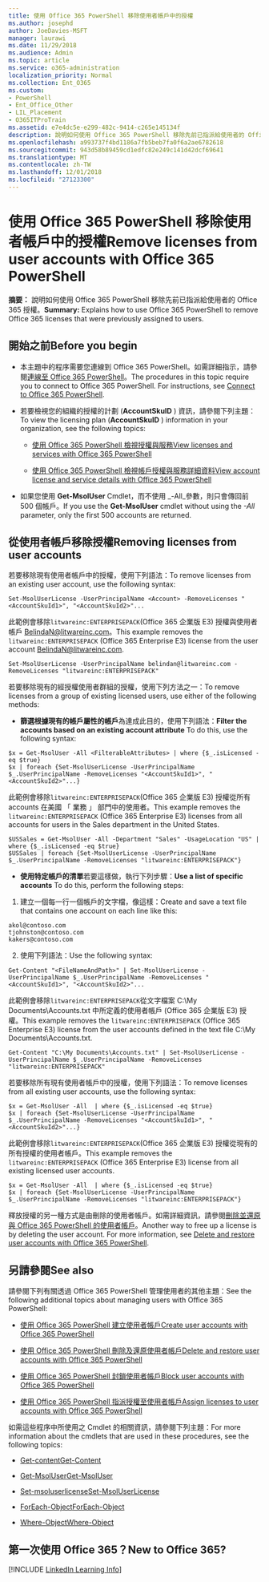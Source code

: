 ```yaml
---
title: 使用 Office 365 PowerShell 移除使用者帳戶中的授權
ms.author: josephd
author: JoeDavies-MSFT
manager: laurawi
ms.date: 11/29/2018
ms.audience: Admin
ms.topic: article
ms.service: o365-administration
localization_priority: Normal
ms.collection: Ent_O365
ms.custom:
- PowerShell
- Ent_Office_Other
- LIL_Placement
- O365ITProTrain
ms.assetid: e7e4dc5e-e299-482c-9414-c265e145134f
description: 說明如何使用 Office 365 PowerShell 移除先前已指派給使用者的 Office 365 授權。
ms.openlocfilehash: a993737f4bd1186a7fb5beb7fa0f6a2ae6782618
ms.sourcegitcommit: 943d58b89459cd1edfc82e249c141d42dcf69641
ms.translationtype: MT
ms.contentlocale: zh-TW
ms.lasthandoff: 12/01/2018
ms.locfileid: "27123300"
---
```

# <a name="remove-licenses-from-user-accounts-with-office-365-powershell"></a><span data-ttu-id="ce9ef-103">使用 Office 365 PowerShell 移除使用者帳戶中的授權</span><span class="sxs-lookup"><span data-stu-id="ce9ef-103">Remove licenses from user accounts with Office 365 PowerShell</span></span>

<span data-ttu-id="ce9ef-104">**摘要：** 說明如何使用 Office 365 PowerShell 移除先前已指派給使用者的 Office 365 授權。</span><span class="sxs-lookup"><span data-stu-id="ce9ef-104">**Summary:** Explains how to use Office 365 PowerShell to remove Office 365 licenses that were previously assigned to users.</span></span>
  
## <a name="before-you-begin"></a><span data-ttu-id="ce9ef-105">開始之前</span><span class="sxs-lookup"><span data-stu-id="ce9ef-105">Before you begin</span></span>

- <span data-ttu-id="ce9ef-p101">本主題中的程序需要您連線到 Office 365 PowerShell。如需詳細指示，請參閱[連線至 Office 365 PowerShell](connect-to-office-365-powershell.md)。</span><span class="sxs-lookup"><span data-stu-id="ce9ef-p101">The procedures in this topic require you to connect to Office 365 PowerShell. For instructions, see [Connect to Office 365 PowerShell](connect-to-office-365-powershell.md).</span></span>
    
- <span data-ttu-id="ce9ef-108">若要檢視您的組織的授權的計劃 (**AccountSkuID** ) 資訊，請參閱下列主題：</span><span class="sxs-lookup"><span data-stu-id="ce9ef-108">To view the licensing plan (**AccountSkuID** ) information in your organization, see the following topics:</span></span>
    
  - [<span data-ttu-id="ce9ef-109">使用 Office 365 PowerShell 檢視授權與服務</span><span class="sxs-lookup"><span data-stu-id="ce9ef-109">View licenses and services with Office 365 PowerShell</span></span>](view-licenses-and-services-with-office-365-powershell.md)
    
  - [<span data-ttu-id="ce9ef-110">使用 Office 365 PowerShell 檢視帳戶授權與服務詳細資料</span><span class="sxs-lookup"><span data-stu-id="ce9ef-110">View account license and service details with Office 365 PowerShell</span></span>](view-account-license-and-service-details-with-office-365-powershell.md)
    
- <span data-ttu-id="ce9ef-111">如果您使用 **Get-MsolUser** Cmdlet，而不使用 _-All_參數，則只會傳回前 500 個帳戶。</span><span class="sxs-lookup"><span data-stu-id="ce9ef-111">If you use the **Get-MsolUser** cmdlet without using the _-All_ parameter, only the first 500 accounts are returned.</span></span>
    
## <a name="removing-licenses-from-user-accounts"></a><span data-ttu-id="ce9ef-112">從使用者帳戶移除授權</span><span class="sxs-lookup"><span data-stu-id="ce9ef-112">Removing licenses from user accounts</span></span>

<span data-ttu-id="ce9ef-113">若要移除現有使用者帳戶中的授權，使用下列語法：</span><span class="sxs-lookup"><span data-stu-id="ce9ef-113">To remove licenses from an existing user account, use the following syntax:</span></span>
  
```
Set-MsolUserLicense -UserPrincipalName <Account> -RemoveLicenses "<AccountSkuId1>", "<AccountSkuId2>"...
```

<span data-ttu-id="ce9ef-114">此範例會移除`litwareinc:ENTERPRISEPACK`(Office 365 企業版 E3) 授權與使用者帳戶 BelindaN@litwareinc.com。</span><span class="sxs-lookup"><span data-stu-id="ce9ef-114">This example removes the  `litwareinc:ENTERPRISEPACK` (Office 365 Enterprise E3) license from the user account BelindaN@litwareinc.com.</span></span>
  
```
Set-MsolUserLicense -UserPrincipalName belindan@litwareinc.com -RemoveLicenses "litwareinc:ENTERPRISEPACK"
```

<span data-ttu-id="ce9ef-115">若要移除現有的經授權使用者群組的授權，使用下列方法之一：</span><span class="sxs-lookup"><span data-stu-id="ce9ef-115">To remove licenses from a group of existing licensed users, use either of the following methods:</span></span>
  
- <span data-ttu-id="ce9ef-116">**篩選根據現有的帳戶屬性的帳戶**為達成此目的，使用下列語法：</span><span class="sxs-lookup"><span data-stu-id="ce9ef-116">**Filter the accounts based on an existing account attribute** To do this, use the following syntax:</span></span>
    
```
$x = Get-MsolUser -All <FilterableAttributes> | where {$_.isLicensed -eq $true}
$x | foreach {Set-MsolUserLicense -UserPrincipalName $_.UserPrincipalName -RemoveLicenses "<AccountSkuId1>", "<AccountSkuId2>"...}
```

<span data-ttu-id="ce9ef-117">此範例會移除`litwareinc:ENTERPRISEPACK`(Office 365 企業版 E3) 授權從所有 accounts 在美國 「 業務 」 部門中的使用者。</span><span class="sxs-lookup"><span data-stu-id="ce9ef-117">This example removes the  `litwareinc:ENTERPRISEPACK` (Office 365 Enterprise E3) licenses from all accounts for users in the Sales department in the United States.</span></span>
    
```
$USSales = Get-MsolUser -All -Department "Sales" -UsageLocation "US" | where {$_.isLicensed -eq $true}
$USSales | foreach {Set-MsolUserLicense -UserPrincipalName $_.UserPrincipalName -RemoveLicenses "litwareinc:ENTERPRISEPACK"}
```

- <span data-ttu-id="ce9ef-118">**使用特定帳戶的清單**若要這樣做，執行下列步驟：</span><span class="sxs-lookup"><span data-stu-id="ce9ef-118">**Use a list of specific accounts** To do this, perform the following steps:</span></span>
    
1. <span data-ttu-id="ce9ef-119">建立一個每一行一個帳戶的文字檔，像這樣：</span><span class="sxs-lookup"><span data-stu-id="ce9ef-119">Create and save a text file that contains one account on each line like this:</span></span>
    
  ```
akol@contoso.com
tjohnston@contoso.com
kakers@contoso.com
  ```

2. <span data-ttu-id="ce9ef-120">使用下列語法：</span><span class="sxs-lookup"><span data-stu-id="ce9ef-120">Use the following syntax:</span></span>
    
  ```
  Get-Content "<FileNameAndPath>" | Set-MsolUserLicense -UserPrincipalName $_.UserPrincipalName -RemoveLicenses "<AccountSkuId1>", "<AccountSkuId2>"...
  ```

<span data-ttu-id="ce9ef-121">此範例會移除`litwareinc:ENTERPRISEPACK`從文字檔案 C:\My Documents\Accounts.txt 中所定義的使用者帳戶 (Office 365 企業版 E3) 授權。</span><span class="sxs-lookup"><span data-stu-id="ce9ef-121">This example removes the  `litwareinc:ENTERPRISEPACK` (Office 365 Enterprise E3) license from the user accounts defined in the text file C:\My Documents\Accounts.txt.</span></span>
    
  ```
  Get-Content "C:\My Documents\Accounts.txt" | Set-MsolUserLicense -UserPrincipalName $_.UserPrincipalName -RemoveLicenses "litwareinc:ENTERPRISEPACK"
  ```

<span data-ttu-id="ce9ef-122">若要移除所有現有使用者帳戶中的授權，使用下列語法：</span><span class="sxs-lookup"><span data-stu-id="ce9ef-122">To remove licenses from all existing user accounts, use the following syntax:</span></span>
  
```
$x = Get-MsolUser -All  | where {$_.isLicensed -eq $true}
$x | foreach {Set-MsolUserLicense -UserPrincipalName $_.UserPrincipalName -RemoveLicenses "<AccountSkuId1>", "<AccountSkuId2>"...}
```

<span data-ttu-id="ce9ef-123">此範例會移除`litwareinc:ENTERPRISEPACK`(Office 365 企業版 E3) 授權從現有的所有授權的使用者帳戶。</span><span class="sxs-lookup"><span data-stu-id="ce9ef-123">This example removes the  `litwareinc:ENTERPRISEPACK` (Office 365 Enterprise E3) license from all existing licensed user accounts.</span></span>
  
```
$x = Get-MsolUser -All  | where {$_.isLicensed -eq $true}
$x | foreach {Set-MsolUserLicense -UserPrincipalName $_.UserPrincipalName -RemoveLicenses "litwareinc:ENTERPRISEPACK"}
```

<span data-ttu-id="ce9ef-p102">釋放授權的另一種方式是由刪除的使用者帳戶。如需詳細資訊，請參閱[刪除並還原與 Office 365 PowerShell 的使用者帳戶](delete-and-restore-user-accounts-with-office-365-powershell.md)。</span><span class="sxs-lookup"><span data-stu-id="ce9ef-p102">Another way to free up a license is by deleting the user account. For more information, see [Delete and restore user accounts with Office 365 PowerShell](delete-and-restore-user-accounts-with-office-365-powershell.md).</span></span>
  
## <a name="see-also"></a><span data-ttu-id="ce9ef-126">另請參閱</span><span class="sxs-lookup"><span data-stu-id="ce9ef-126">See also</span></span>

<span data-ttu-id="ce9ef-127">請參閱下列有關透過 Office 365 PowerShell 管理使用者的其他主題：</span><span class="sxs-lookup"><span data-stu-id="ce9ef-127">See the following additional topics about managing users with Office 365 PowerShell:</span></span>
  
- [<span data-ttu-id="ce9ef-128">使用 Office 365 PowerShell 建立使用者帳戶</span><span class="sxs-lookup"><span data-stu-id="ce9ef-128">Create user accounts with Office 365 PowerShell</span></span>](create-user-accounts-with-office-365-powershell.md)
    
- [<span data-ttu-id="ce9ef-129">使用 Office 365 PowerShell 刪除及還原使用者帳戶</span><span class="sxs-lookup"><span data-stu-id="ce9ef-129">Delete and restore user accounts with Office 365 PowerShell</span></span>](delete-and-restore-user-accounts-with-office-365-powershell.md)
    
- [<span data-ttu-id="ce9ef-130">使用 Office 365 PowerShell 封鎖使用者帳戶</span><span class="sxs-lookup"><span data-stu-id="ce9ef-130">Block user accounts with Office 365 PowerShell</span></span>](block-user-accounts-with-office-365-powershell.md)
    
- [<span data-ttu-id="ce9ef-131">使用 Office 365 PowerShell 指派授權至使用者帳戶</span><span class="sxs-lookup"><span data-stu-id="ce9ef-131">Assign licenses to user accounts with Office 365 PowerShell</span></span>](assign-licenses-to-user-accounts-with-office-365-powershell.md)
    
<span data-ttu-id="ce9ef-132">如需這些程序中所使用之 Cmdlet 的相關資訊，請參閱下列主題：</span><span class="sxs-lookup"><span data-stu-id="ce9ef-132">For more information about the cmdlets that are used in these procedures, see the following topics:</span></span>
  
- [<span data-ttu-id="ce9ef-133">Get-content</span><span class="sxs-lookup"><span data-stu-id="ce9ef-133">Get-Content</span></span>](https://go.microsoft.com/fwlink/p/?LinkId=289917)
    
- [<span data-ttu-id="ce9ef-134">Get-MsolUser</span><span class="sxs-lookup"><span data-stu-id="ce9ef-134">Get-MsolUser</span></span>](https://go.microsoft.com/fwlink/p/?LinkId=691543)
    
- [<span data-ttu-id="ce9ef-135">Set-msoluserlicense</span><span class="sxs-lookup"><span data-stu-id="ce9ef-135">Set-MsolUserLicense</span></span>](https://go.microsoft.com/fwlink/p/?LinkId=691548)
    
- [<span data-ttu-id="ce9ef-136">ForEach-Object</span><span class="sxs-lookup"><span data-stu-id="ce9ef-136">ForEach-Object</span></span>](https://go.microsoft.com/fwlink/p/?LinkId=113300)
    
- [<span data-ttu-id="ce9ef-137">Where-Object</span><span class="sxs-lookup"><span data-stu-id="ce9ef-137">Where-Object</span></span>](https://go.microsoft.com/fwlink/p/?LinkId=113423)
    
## <a name="new-to-office-365"></a><span data-ttu-id="ce9ef-138">第一次使用 Office 365？</span><span class="sxs-lookup"><span data-stu-id="ce9ef-138">New to Office 365?</span></span>

[!INCLUDE [LinkedIn Learning Info](../common/office/linkedin-learning-info.md)]
   


